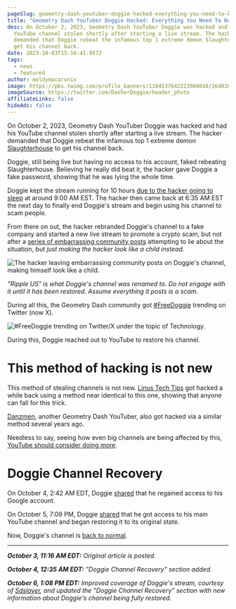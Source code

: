 ```yaml
---
pageSlug: geometry-dash-youtuber-doggie-hacked-everything-you-need-to-know
title: "Geometry Dash YouTuber Doggie Hacked: Everything You Need To Know"
desc: On October 2, 2023, Geometry Dash YouTuber Doggie was hacked and had his
  YouTube channel stolen shortly after starting a live stream. The hacker
  demanded that Doggie rebeat the infamous top 1 extreme demon Slaughterhouse to
  get his channel back.
date: 2023-10-03T15:16:41.957Z
tags:
  - news
  - featured
author: moldymacaronix
image: https://pbs.twimg.com/profile_banners/1184537642223984648/1640385869/1500x500
imageSource: https://twitter.com/DasherDoggie/header_photo
affiliateLinks: false
hideAds: false
---
```

On October 2, 2023, Geometry Dash YouTuber Doggie was hacked and had his YouTube channel stolen shortly after starting a live stream. The hacker demanded that Doggie rebeat the infamous top 1 extreme demon [Slaughterhouse](/posts/geometry-dash-slaughterhouse-top-1/) to get his channel back.

Doggie, still being live but having no access to his account, faked rebeating Slaughterhouse. Believing he really did beat it, the hacker gave Doggie a fake password, showing that he was lying the whole time.

Doggie kept the stream running for 10 hours [due to the hacker going to sleep](https://twitter.com/sdslayer100/status/1709815869113770115) at around 9:00 AM EST. The hacker then came back at 6:35 AM EST the next day to finally end Doggie's stream and begin using his channel to scam people.

From there on out, the hacker rebranded Doggie's channel to a fake company and started a new live stream to promote a crypto scam, but not after a [series of embarrassing community posts](https://twitter.com/sdslayer100/status/1709167146725736800) attempting to lie about the situation, *but just making the hacker look like a child instead*.

![The hacker leaving embarrassing community posts on Doggie's channel, making himself look like a child.](https://pbs.twimg.com/media/F7guddha0AAdF6g?format=jpg&name=large)

*"Ripple US" is what Doggie's channel was renamed to. Do not engage with it until it has been restored. Assume everything it posts is a scam.*

During all this, the Geometry Dash community got [#FreeDoggie](https://twitter.com/search?q=%23FreeDoggie&src=typed_query&f=top) trending on Twitter (now X).

![#FreeDoggie trending on Twitter/X under the topic of Technology.](https://media.discordapp.net/attachments/392087938239954950/1158781653112586260/image.png?ex=651d7f03&is=651c2d83&hm=55f49eac42c7e3462047b2b9dbbc9ad5d9fc2a215cf1b74463fcfda9de736203&=&width=428&height=92)

During this, Doggie reached out to YouTube to restore his channel.

# This method of hacking is not new

This method of stealing channels is not new. [Linus Tech Tips](https://youtu.be/yGXaAWbzl5A?si=3T9YF2Da_xLmKJlx) got hacked a while back using a method near identical to this one, showing that anyone can fall for this trick.

[Danzmen](https://www.youtube.com/@danzmen9965/featured), another Geometry Dash YouTuber, also got hacked via a similar method several years ago.

Needless to say, seeing how even big channels are being affected by this, [YouTube should consider doing more](https://twitter.com/MoldyMacaroniX/status/1709171944749228476).

# Doggie Channel Recovery

On October 4, 2:42 AM EDT, Doggie [shared](https://twitter.com/DasherDoggie/status/1709458856361767120) that he regained access to his Google account.

On October 5, 7:09 PM, Doggie [shared](https://twitter.com/DasherDoggie/status/1710069605035593971) that he got access to his main YouTube channel and began restoring it to its original state.

Now, Doggie's channel is [back to normal](https://www.youtube.com/c/doggiedasher).


---

_**October 3, 11:16 AM EDT:** Original article is posted._

_**October 4, 12:35 AM EDT:** "Doggie Channel Recovery" section added._

_**October 6, 1:08 PM EDT:** Improved coverage of Doggie's stream, courtesy of [Sdslayer](https://twitter.com/sdslayer100/status/1709815869113770115), and updated the "Doggie Channel Recovery" section with new information about Doggie's channel being fully restored._